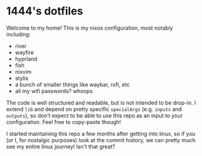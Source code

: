 # 1444's dotfiles

Welcome to my home! This is my nixos configuration, most notably including:

- river
- wayfire
- hyprland
- fish
- nixvim
- stylix
- a bunch of smaller things like waybar, rofi, etc
- all my wifi passwords? whoops

The code is well structured and readable, but is not intended to be drop-in. I extend `lib` and depend
on pretty specific `specialArgs` (e.g. `inputs` and `outputs`), so don't expect to be able to use this repo
as an input to your configuration. Feel free to copy-paste though!

I started maintaining this repo a few months after getting into linux, so if you (or I, for nostalgic purposes) look at the commit history, we can pretty much see my entire linux journey! Isn't that great?
